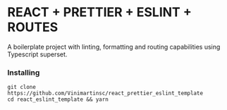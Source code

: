 
# REACT + PRETTIER + ESLINT + ROUTES

A boilerplate project with linting, formatting and routing capabilities using Typescript superset.

### Installing 
```
git clone https://github.com/Vinimartinsc/react_prettier_eslint_template
cd react_eslint_template && yarn
```
